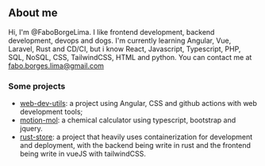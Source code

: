 ## About me

Hi, I'm @FaboBorgeLima.
I like frontend development, backend development, devops and dogs.
I'm currently learning Angular, Vue, Laravel, Rust and CD/CI, but i know React, Javascript, Typescript, PHP, SQL, NoSQL, CSS, TailwindCSS, HTML and python.
You can contact me at fabo.borges.lima@gmail.com

### Some projects 

- [web-dev-utils](https://faboborgeslima.github.io/web-dev-utils/): a project using Angular, CSS and github actions with web development tools;
- [motion-mol](https://faboborgeslima.github.io/calculadora-de-substancias-quimicas/app/pages/index.html): a chemical calculator using typescript, bootstrap and jquery.
- [rust-store](https://github.com/FaboBorgesLima/rust-store): a project that heavily uses containerization for development and deployment, with the backend being write in rust and the frontend being write in vueJS with tailwindCSS.

<!---
FaboBorgesLima/FaboBorgesLima is a ✨ special ✨ repository because its `README.md` (this file) appears on your GitHub profile.
You can click the Preview link to take a look at your changes.
--->
